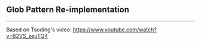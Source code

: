 ## Glob Pattern Re-implementation

___

Based on Tsoding's video: https://www.youtube.com/watch?v=B2VS_zeuTQ4